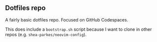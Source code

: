 ## Dotfiles repo

A fairly basic dotfiles repo.  Focused on GitHub Codespaces.

This does include a `bootstrap.sh` script because I want to clone in other repos (e.g. `shea-parkes/neovim-config`).
